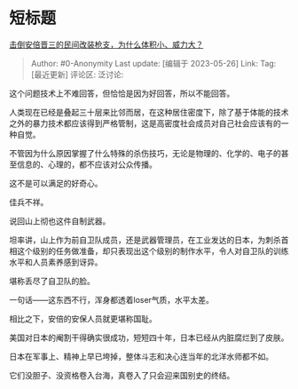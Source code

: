 # 短标题
[击倒安倍晋三的民间改装枪支，为什么体积小、威力大？](https://www.zhihu.com/question/573080860/answer/3044837948)

> Author: #0-Anonymity
> Last update: [编辑于 2023-05-26]
> Link:
> Tag: [最近更新]
> 评论区:
> 泛讨论:

这个问题技术上不难回答，但恰恰是因为好回答，所以不能回答。

人类现在已经是叠起三十层来比邻而居，在这种居住密度下，除了基于体能的技术之外的暴力技术都应该得到严格管制，这是高密度社会成员对自己社会应该有的一种自觉。

不管因为什么原因掌握了什么特殊的杀伤技巧，无论是物理的、化学的、电子的甚至信息的、心理的，都不应该对公众传播。

这不是可以满足的好奇心。

佳兵不祥。

说回山上彻也这件自制武器。

坦率讲，山上作为前自卫队成员，还是武器管理员，在工业发达的日本，为刺杀首相这个级别的任务做准备，却只表现出这个级别的制作水平，令人对自卫队的训练水平和人员素养感到讶异。

堪称丢尽了自卫队的脸。

一句话——这东西不行，浑身都透着loser气质，水平太差。

相比之下，安倍的安保人员就更堪称国耻。

美国对日本的阉割干得确实很成功，短短四十年，日本已经从内脏腐烂到了皮肤。

日本在军事上、精神上早已垮掉，整体斗志和决心连当年的北洋水师都不如。

它们没胆子、没资格卷入台海，真卷入了只会迎来国别史的终结。